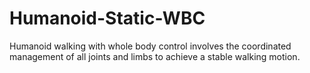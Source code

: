 # Humanoid-Static-WBC
Humanoid walking with whole body control involves the coordinated management of all joints and limbs to achieve a stable walking motion.
